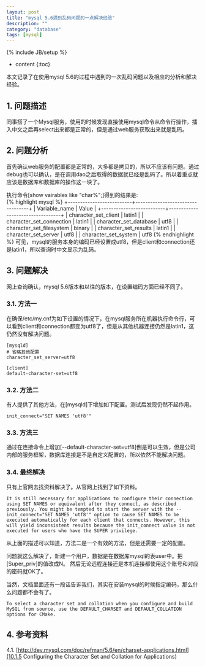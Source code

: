 ```yaml
---
layout: post
title: "mysql 5.6遇到乱码问题的一点解决经验"
description: ""
category: "database"
tags: [mysql]
---
```

{% include JB/setup %}

* content
{:toc}

本文记录了在使用mysql 5.6的过程中遇到的一次乱码问题以及相应的分析和解决经验。
<!--excerpt-->

## 1. 问题描述
同事搭了一个Mysql服务，使用的时候发现直接使用mysql命令从命令行操作，插入中文之后再select出来都是正常的，但是通过web服务获取出来就是乱码。  

## 2. 问题分析
首先确认web服务的配置都是正常的，大多都是拷贝的，所以不应该有问题。通过debug也可以确认，是在调用dao之后取得的数据就已经是乱码了。所以着重点就应该是数据库和数据库的操作这一块了。

执行命令[show vairables like "char%";]得到的结果是:  
{% highlight  mysql %}
+--------------------------+----------------------------------+
| Variable_name            | Value                            |
+--------------------------+----------------------------------+
| character_set_client     | latin1                           | 
| character_set_connection | latin1                           | 
| character_set_database   | utf8                             | 
| character_set_filesystem | binary                           | 
| character_set_results    | latin1                           | 
| character_set_server     | utf8                             | 
| character_set_system     | utf8 
{% endhighlight %}
可见，mysql的服务本身的编码已经设置成utf8，但是client和connection还是latin1，所以查询时中文显示为乱码。

## 3. 问题解决
网上查询确认，mysql 5.6版本和以往的版本，在设置编码方面已经不同了。  

### 3.1. 方法一
在确保/etc/my.cnf为如下设置的情况下，在mysql服务所在机器执行命令行，可以看到client和connection都变为utf8了，但是从其他机器连接仍然是latin1，这仍然没有解决问题。

    [mysqld]
    # 省略其他配置
    character_set_server=utf8
    
    [client]
    default-character-set=utf8

### 3.2. 方法二
有人提供了其他方法，在[mysqld]下增加如下配置。测试后发现仍然不起作用。

    init_connect="SET NAMES 'utf8'"

### 3.3. 方法三
通过在连接命令上增加[--default-character-set=utf8]倒是可以生效，但是公司内部的服务框架，数据库连接是不是自定义配置的，所以依然不能解决问题。

### 3.4. 最终解决
只有上官网去找资料解决了。从官网上找到了如下资料。

    It is still necessary for applications to configure their connection using SET NAMES or equivalent after they connect, as described previously. You might be tempted to start the server with the --init_connect="SET NAMES 'utf8'" option to cause SET NAMES to be executed automatically for each client that connects. However, this will yield inconsistent results because the init_connect value is not executed for users who have the SUPER privilege. 

从上面的描述可以知道，方法二是一个有效的方法，但是还需要一定的配置。

问题就这么解决了，新建一个用户，数据是在数据库mysql的表user中。把[Super_priv]的值改成N。
然后无论远程连接还是本机连接都使用这个账号和对应的密码就OK了。

当然，文档里面还有一段话告诉我们，其实在安装mysql的时候指定编码，那么什么问题都不会有了。

    To select a character set and collation when you configure and build MySQL from source, use the DEFAULT_CHARSET and DEFAULT_COLLATION options for CMake.

## 4. 参考资料
4.1. [http://dev.mysql.com/doc/refman/5.6/en/charset-applications.html](10.1.5 Configuring the Character Set and Collation for Applications)

